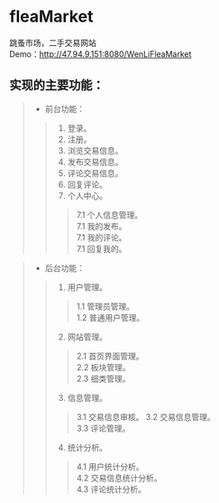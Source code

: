 # fleaMarket
跳蚤市场，二手交易网站  
Demo：http://47.94.9.151:8080/WenLiFleaMarket 

## 实现的主要功能：

> - 前台功能：
>>1. 登录。
>>2. 注册。
>>3. 浏览交易信息。
>>4. 发布交易信息。
>>5. 评论交易信息。
>>6. 回复评论。
>>7. 个人中心。  
>>>7.1 个人信息管理。  
>>>7.1 我的发布。  
>>>7.1 我的评论。  
>>>7.1 回复我的。  

> - 后台功能：
>>1. 用户管理。  
>>>1.1 管理员管理。  
>>>1.2 普通用户管理。  
>>2. 网站管理。
>>>2.1 首页界面管理。  
>>>2.2 板块管理。  
>>>2.3 细类管理。  
>>3. 信息管理。
>>>3.1 交易信息审核。
>>>3.2 交易信息管理。  
>>>3.3 评论管理。  
>>4. 统计分析。  
>>>4.1 用户统计分析。  
>>>4.2 交易信息统计分析。  
>>>4.3 评论统计分析。   

